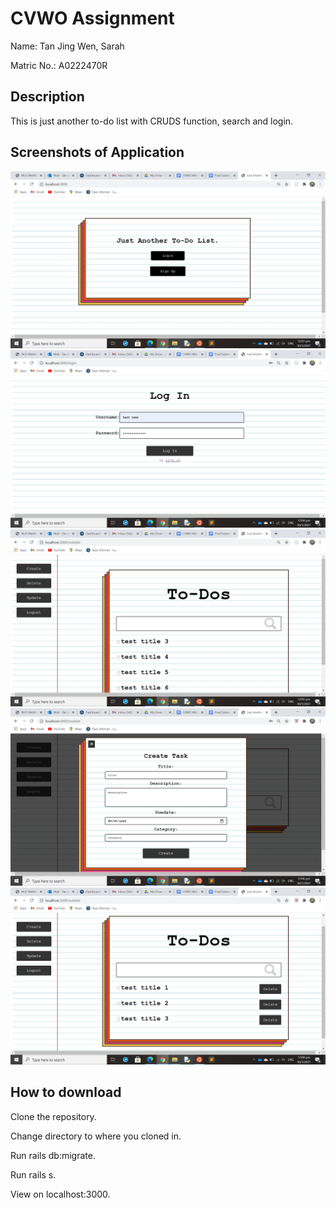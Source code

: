 # CVWO Assignment

Name: Tan Jing Wen, Sarah

Matric No.: A0222470R 

## Description

This is just another to-do list with CRUDS function, search and login.

## Screenshots of Application

![Image of Home](/Final-Submission/Screenshots/Home.png)
![Image of Login](/Final-Submission/Screenshots/Login.png)
![Image of List](/Final-Submission/Screenshots/To_Do_List.png)
![Image of Create Function](/Final-Submission/Screenshots/Create.png)
![Image of Delete Function](/Final-Submission/Screenshots/Delete.png)

## How to download

Clone the repository.

Change directory to where you cloned in.

Run rails db:migrate.

Run rails s.

View on localhost:3000.
